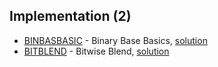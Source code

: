 ## Implementation (2)
* [BINBASBASIC](https://www.codechef.com/FEB221C/problems/BINBASBASIC) - Binary Base Basics, [solution](./BINBASBASIC)
* [BITBLEND](https://www.codechef.com/FEB221C/problems/BITBLEND) - Bitwise Blend, [solution](./BITBLEND)
